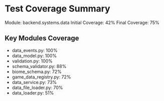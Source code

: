 # Test Coverage Summary

Module: backend.systems.data
Initial Coverage: 42%
Final Coverage: 75%

## Key Modules Coverage
- data_events.py: 100%
- data_model.py: 100%
- validation.py: 100%
- schema_validator.py: 88%
- biome_schema.py: 72%
- game_data_registry.py: 72%
- data_service.py: 73%
- data_file_loader.py: 70%
- data_loader.py: 51%
